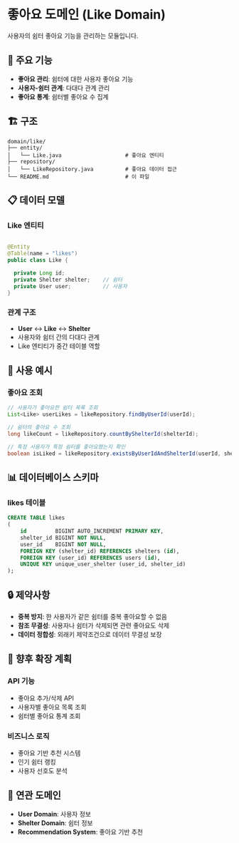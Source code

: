 # 좋아요 도메인 (Like Domain)

사용자의 쉼터 좋아요 기능을 관리하는 모듈입니다.

## 🎯 주요 기능

- **좋아요 관리**: 쉼터에 대한 사용자 좋아요 기능
- **사용자-쉼터 관계**: 다대다 관계 관리
- **좋아요 통계**: 쉼터별 좋아요 수 집계

## 🏗️ 구조

```
domain/like/
├── entity/
│   └── Like.java                    # 좋아요 엔티티
├── repository/
│   └── LikeRepository.java          # 좋아요 데이터 접근
└── README.md                        # 이 파일
```

## 📋 데이터 모델

### Like 엔티티

```java

@Entity
@Table(name = "likes")
public class Like {

  private Long id;
  private Shelter shelter;    // 쉼터
  private User user;          // 사용자
}
```

### 관계 구조

- **User** ↔ **Like** ↔ **Shelter**
- 사용자와 쉼터 간의 다대다 관계
- Like 엔티티가 중간 테이블 역할

## 🔧 사용 예시

### 좋아요 조회

```java
// 사용자가 좋아요한 쉼터 목록 조회
List<Like> userLikes = likeRepository.findByUserId(userId);

// 쉼터의 좋아요 수 조회
long likeCount = likeRepository.countByShelterId(shelterId);

// 특정 사용자가 특정 쉼터를 좋아요했는지 확인
boolean isLiked = likeRepository.existsByUserIdAndShelterId(userId, shelterId);
```

## 📊 데이터베이스 스키마

### likes 테이블

```sql
CREATE TABLE likes
(
    id         BIGINT AUTO_INCREMENT PRIMARY KEY,
    shelter_id BIGINT NOT NULL,
    user_id    BIGINT NOT NULL,
    FOREIGN KEY (shelter_id) REFERENCES shelters (id),
    FOREIGN KEY (user_id) REFERENCES users (id),
    UNIQUE KEY unique_user_shelter (user_id, shelter_id)
);
```

## 🔒 제약사항

- **중복 방지**: 한 사용자가 같은 쉼터를 중복 좋아요할 수 없음
- **참조 무결성**: 사용자나 쉼터가 삭제되면 관련 좋아요도 삭제
- **데이터 정합성**: 외래키 제약조건으로 데이터 무결성 보장

## 📝 향후 확장 계획

### API 기능

- 좋아요 추가/삭제 API
- 사용자별 좋아요 목록 조회
- 쉼터별 좋아요 통계 조회

### 비즈니스 로직

- 좋아요 기반 추천 시스템
- 인기 쉼터 랭킹
- 사용자 선호도 분석

## 🔗 연관 도메인

- **User Domain**: 사용자 정보
- **Shelter Domain**: 쉼터 정보
- **Recommendation System**: 좋아요 기반 추천 